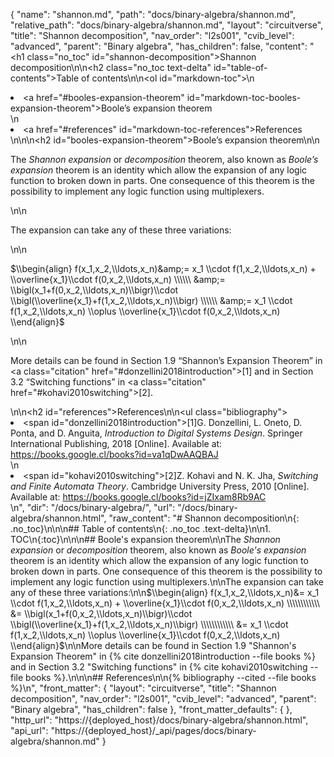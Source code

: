 {
  "name": "shannon.md",
  "path": "docs/binary-algebra/shannon.md",
  "relative_path": "docs/binary-algebra/shannon.md",
  "layout": "circuitverse",
  "title": "Shannon decomposition",
  "nav_order": "l2s001",
  "cvib_level": "advanced",
  "parent": "Binary algebra",
  "has_children": false,
  "content": "<h1 class=\"no_toc\" id=\"shannon-decomposition\">Shannon decomposition</h1>\n\n<h2 class=\"no_toc text-delta\" id=\"table-of-contents\">Table of contents</h2>\n\n<ol id=\"markdown-toc\">\n  <li><a href=\"#booles-expansion-theorem\" id=\"markdown-toc-booles-expansion-theorem\">Boole’s expansion theorem</a></li>\n  <li><a href=\"#references\" id=\"markdown-toc-references\">References</a></li>\n</ol>\n\n<h2 id=\"booles-expansion-theorem\">Boole’s expansion theorem</h2>\n\n<p>The <em>Shannon expansion</em> or <em>decomposition</em> theorem, also known as <em>Boole’s expansion</em> theorem is an identity which allow the expansion of any logic function to broken down in parts. One consequence of this theorem is the possibility to implement any logic function using multiplexers.</p>\n\n<p>The expansion can take any of these three variations:</p>\n\n<p>$\\begin{align} f(x_1,x_2,\\ldots,x_n)&amp;= x_1 \\cdot f(1,x_2,\\ldots,x_n) + \\overline{x_1}\\cdot f(0,x_2,\\ldots,x_n) \\\\\\ &amp;= \\bigl(x_1+f(0,x_2,\\ldots,x_n)\\bigr)\\cdot \\bigl(\\overline{x_1}+f(1,x_2,\\ldots,x_n)\\bigr) \\\\\\ &amp;= x_1 \\cdot f(1,x_2,\\ldots,x_n) \\oplus \\overline{x_1}\\cdot f(0,x_2,\\ldots,x_n)  \\end{align}$</p>\n\n<p>More details can be found in Section 1.9 “Shannon’s Expansion Theorem” in <a class=\"citation\" href=\"#donzellini2018introduction\">[1]</a> and in Section 3.2 “Switching functions” in <a class=\"citation\" href=\"#kohavi2010switching\">[2]</a>.</p>\n\n<h2 id=\"references\">References</h2>\n\n<ul class=\"bibliography\"><li><span id=\"donzellini2018introduction\">[1]G. Donzellini, L. Oneto, D. Ponta, and D. Anguita, <i>Introduction to Digital Systems Design</i>. Springer International Publishing, 2018 [Online]. Available at: https://books.google.cl/books?id=va1qDwAAQBAJ</span></li>\n<li><span id=\"kohavi2010switching\">[2]Z. Kohavi and N. K. Jha, <i>Switching and Finite Automata Theory</i>. Cambridge University Press, 2010 [Online]. Available at: https://books.google.cl/books?id=jZIxam8Rb9AC</span></li></ul>\n",
  "dir": "/docs/binary-algebra/",
  "url": "/docs/binary-algebra/shannon.html",
  "raw_content": "# Shannon decomposition\n{: .no_toc}\n\n\n## Table of contents\n{: .no_toc .text-delta}\n\n1. TOC\n{:toc}\n\n\n## Boole's expansion theorem\n\nThe *Shannon expansion* or *decomposition* theorem, also known as *Boole's expansion* theorem is an identity which allow the expansion of any logic function to broken down in parts. One consequence of this theorem is the possibility to implement any logic function using multiplexers.\n\nThe expansion can take any of these three variations:\n\n$\\begin{align} f(x_1,x_2,\\ldots,x_n)&= x_1 \\cdot f(1,x_2,\\ldots,x_n) + \\overline{x_1}\\cdot f(0,x_2,\\ldots,x_n) \\\\\\\\\\\\ &= \\bigl(x_1+f(0,x_2,\\ldots,x_n)\\bigr)\\cdot \\bigl(\\overline{x_1}+f(1,x_2,\\ldots,x_n)\\bigr) \\\\\\\\\\\\ &= x_1 \\cdot f(1,x_2,\\ldots,x_n) \\oplus \\overline{x_1}\\cdot f(0,x_2,\\ldots,x_n)  \\end{align}$\n\nMore details can be found in Section 1.9 \"Shannon's Expansion Theorem\" in {% cite donzellini2018introduction --file books %} and in Section 3.2 \"Switching functions\" in {% cite kohavi2010switching --file books %}.\n\n\n## References\n\n{% bibliography --cited --file books %}\n",
  "front_matter": {
    "layout": "circuitverse",
    "title": "Shannon decomposition",
    "nav_order": "l2s001",
    "cvib_level": "advanced",
    "parent": "Binary algebra",
    "has_children": false
  },
  "front_matter_defaults": {
  },
  "http_url": "https://{deployed_host}/docs/binary-algebra/shannon.html",
  "api_url": "https://{deployed_host}/_api/pages/docs/binary-algebra/shannon.md"
}